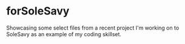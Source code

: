 # forSoleSavy
Showcasing some select files from a recent project I'm working on to SoleSavy as an example of my coding skillset.
